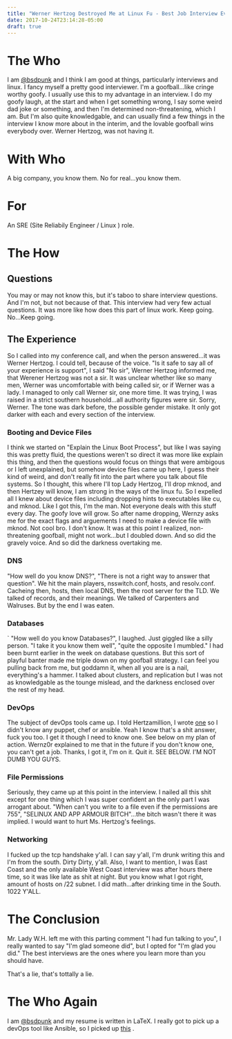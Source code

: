 ```yaml
---
title: "Werner Hertzog Destroyed Me at Linux Fu - Best Job Interview Ever"
date: 2017-10-24T23:14:28-05:00
draft: true
---
```


# The Who

I am [@bsdpunk](http://twitter.com/bsdpunk) and I think I am good at things, particularly interviews and linux. I fancy myself a pretty good interviewer. I'm a goofball...like cringe worthy goofy. I usually use this to my advantage in an interview. I do my goofy laugh, at the start and when I get something wrong, I say some weird dad joke or something, and then I'm determined non-threatening, which I am. But I'm also quite knowledgable, and can usually find a few things in the interview I know more about in the interim, and the lovable goofball wins everybody over. Werner Hertzog, was not having it.

# With Who

A big company, you know them. No for real...you know them.

# For

An SRE (Site Reliabily Engineer / Linux  ) role.

# The How

## Questions
You may or may not know this, but it's taboo to share interview questions. And I'm not, but not because of that. This interview had very few actual questions. It was more like how does this part of linux work. Keep going. No...Keep going.

## The Experience

So I called into my conference call, and when the person answered...it was Werner Hertzog. I could tell, because of the voice. "Is it safe to say all of your experience is support", I said "No sir", Werner Hertzog informed me, that Werener Hertzog was not a sir. It was unclear whether like so many men, Werner was uncomfortable with being called sir, or if Werner was a lady. I managed to only call Werner sir, one more time. It was trying, I was raised in a strict southern household...all authority figures were sir. Sorry, Werner. The tone was dark before, the possible gender mistake. It only got darker with each and every section of the interview. 

### Booting and Device Files
I think we started on "Explain the Linux Boot Process", but like I was saying this was pretty fluid, the questions weren't so direct it was more like explain this thing, and then the questions would focus on things that were ambigous or I left unexplained, but somehow device files came up here, I guess their kind of weird, and don't really fit into the part where you talk about file systems. So I thought, this where I'll top Lady Hertzog, I'll drop mknod, and then Hertzey will know, I am strong in the ways of the linux fu. So I expelled all I knew about device files including dropping hints to executables like cu, and mknod. Like I got this, I'm the man. Not everyone deals with this stuff every day. The goofy love will grow. So after name dropping, Wernzy asks me for the exact flags and arguements I need to make a device file with mknod. Not cool bro. I don't know. It was at this point I realized, non-threatening goofball, might not work...but I doubled down. And so did the gravely voice. And so did the darkness overtaking me.

### DNS

"How well do you know DNS?", "There is not a right way to answer that question". We hit the main players, nsswitch.conf, hosts, and resolv.conf. Cacheing then, hosts, then local DNS, then the root server for the TLD. We talked of records, and their meanings. We talked of Carpenters and Walruses. But by the end I was eaten.

### Databases
`
"How well do you know Databases?", I laughed. Just giggled like a silly person. "I take it you know them well", "quite the opposite I mumbled." I had been burnt earlier in the week on database questions. But this sort of playful banter made me triple down on my goofball strategy. I can feel you pulling back from me, but goddamn it, when all you are is a nail, everything's a hammer. I talked about clusters, and replication but I was not as knowledgable as the tounge mislead, and the darkness enclosed over the rest of my head.

### DevOps
The subject of devOps tools came up. I told Hertzamillion, I wrote [one](https://github.com/bsdpunk/trash) so I didn't know any puppet, chef or ansible. Yeah I know that's a shit answer, fuck you too. I get it though I need to know one. See below on my plan of action. Wernz0r explained to me that in the future if you don't know one, you can't get a job. Thanks, I got it, I'm on it. Quit it. SEE BELOW. I'M NOT DUMB YOU GUYS.

### File Permissions

Seriously, they came up at this point in the interview. I nailed all this shit except for one thing which I was super confident an the only part I was arrogant about. "When can't you write to a file even if the permissions are 755", "SELINUX AND APP ARMOUR BITCH"...the bitch wasn't there it was implied. I would want to hurt Ms. Hertzog's feelings.

### Networking

I fucked up the tcp handshake y'all. I can say y'all, I'm drunk writing this and I'm from the south. Dirty Dirty, y'all. Also, I want to mention, I was East Coast and the only available West Coast interview was after hours there time, so it was like late as shit at night. But you know what I got right, amount of hosts on /22 subnet. I did math...after drinking time in the South. 1022 Y'ALL.

# The Conclusion

Mr. Lady W.H. left me with this parting comment "I had fun talking to you", I really wanted to say "I'm glad someone did", but I opted for "I'm glad you did." The best interviews are the ones where you learn more than you should have.

That's a lie, that's tottally a lie.

# The Who Again

I am [@bsdpunk](http://twitter.com/bsdpunk) and my resume is written in LaTeX. I really got to pick up a devOps tool like Ansible, so I picked up [this](https://www.amazon.com/gp/product/098639341X/ref=as_li_qf_sp_asin_il_tl?ie=UTF8&tag=bsdpblog-20&camp=1789&creative=9325&linkCode=as2&creativeASIN=098639341X&linkId=2544355984586420989085484eea9bba) . 
